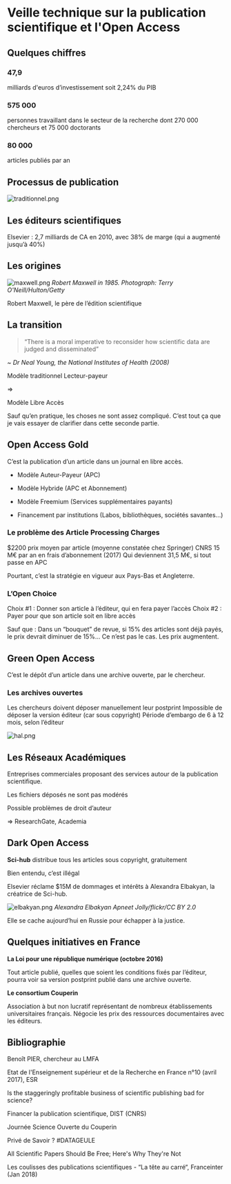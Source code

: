 # Veille technique sur la publication scientifique et l'Open Access

## Quelques chiffres

### 47,9
milliards d'euros d’investissement
soit 2,24% du PIB

### 575 000 
personnes travaillant dans le secteur de la recherche
dont 270 000 chercheurs et 75 000 doctorants

### 80 000
articles publiés par an

## Processus de publication

![traditionnel.png](/img/traditionnel.png)

## Les éditeurs scientifiques

Elsevier : 2,7 milliards de CA en 2010, avec 38% de marge (qui a augmenté jusqu’à 40%)

## Les origines

![maxwell.png](/img/maxwell.png)
_Robert Maxwell in 1985. Photograph: Terry O'Neill/Hulton/Getty_

Robert Maxwell,
le père de l’édition scientifique

## La transition

> “There is a moral imperative to reconsider how scientific data are judged and disseminated”

_~ Dr Neal Young, the National Institutes of Health (2008)_

Modèle traditionnel Lecteur-payeur

=>

Modèle Libre Accès

Sauf qu’en pratique, les choses ne sont assez compliqué. C’est tout ça que je vais essayer de clarifier dans cette seconde partie.

## Open Access Gold

C’est la publication d’un article dans un journal en libre accès.

* Modèle Auteur-Payeur (APC)

* Modèle Hybride (APC et Abonnement)

* Modèle Freemium (Services supplémentaires payants)

* Financement par institutions (Labos, bibliothèques, sociétés savantes…)

### Le problème des Article Processing Charges

$2200
prix moyen par article (moyenne constatée chez Springer)
CNRS
15 M€ par an en frais d’abonnement (2017)
Qui deviennent 31,5 M€, si tout passe en APC

Pourtant, c’est la stratégie en vigueur aux Pays-Bas et Angleterre.

### L’Open Choice

Choix #1 :
Donner son article à l’éditeur, qui en fera payer l’accès
Choix #2 :
Payer pour que son article soit en libre accès

Sauf que :
Dans un “bouquet” de revue, si 15% des articles sont déjà payés, le prix devrait diminuer de 15%...
Ce n’est pas le cas. Les prix augmentent.

## Green Open Access

C’est le dépôt d’un article dans une archive ouverte, par le chercheur.

### Les archives ouvertes

Les chercheurs doivent déposer manuellement leur postprint
Impossible de déposer la version éditeur (car sous copyright)
Période d’embargo de 6 à 12 mois, selon l’éditeur

![hal.png](/img/hal.png)

## Les Réseaux Académiques

Entreprises commerciales proposant des services autour de la publication scientifique.

Les fichiers déposés ne sont pas modérés

Possible problèmes de droit d’auteur

=> ResearchGate, Academia

## Dark Open Access

**Sci-hub**
distribue tous les articles sous copyright, gratuitement

Bien entendu, c’est illégal

Elsevier réclame $15M de dommages et intérêts à Alexandra Elbakyan, la créatrice de Sci-hub.

![elbakyan.png](/img/elbakyan.png)
_Alexandra Elbakyan Apneet Jolly/flickr/CC BY 2.0_

Elle se cache aujourd’hui en Russie pour échapper à la justice.

## Quelques initiatives en France

**La Loi pour une république numérique (octobre 2016)**

Tout article publié, quelles que soient les conditions fixés par l’éditeur, pourra voir sa version postprint publié dans une archive ouverte.

**Le consortium Couperin**

Association à but non lucratif représentant de nombreux établissements universitaires français.
Négocie les prix des ressources documentaires avec les éditeurs.

## Bibliographie

Benoît PIER, chercheur au LMFA

Etat de l'Enseignement supérieur et de la Recherche en France n°10 (avril 2017), ESR

Is the staggeringly profitable business of scientific publishing bad for science?

Financer la publication scientifique, DIST (CNRS)

Journée Science Ouverte du Couperin

Privé de Savoir ? #DATAGEULE

All Scientific Papers Should Be Free; Here's Why They're Not

Les coulisses des publications scientifiques - “La tête au carré“, Franceinter (Jan 2018)

